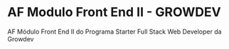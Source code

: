 # AF Modulo Front End II - GROWDEV
AF Módulo Front End II do Programa Starter Full Stack Web Developer da Growdev
